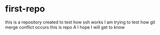 # first-repo
this is a repository created to test how ssh works
I am trying to test how git merge conflict occurs
this is repo A
I hope I will get to know
